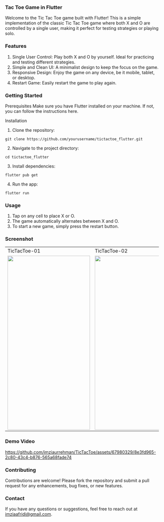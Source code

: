 ###  Tac Toe Game in Flutter
Welcome to the Tic Tac Toe game built with Flutter! This is a simple implementation of the classic Tic Tac Toe game where both X and O are controlled by a single user, making it perfect for testing strategies or playing solo.

### Features
1. Single User Control: Play both X and O by yourself. Ideal for practicing and testing different strategies.
2. Simple and Clean UI: A minimalist design to keep the focus on the game.
3. Responsive Design: Enjoy the game on any device, be it mobile, tablet, or desktop.
4. Restart Game: Easily restart the game to play again.

### Getting Started
Prerequisites
Make sure you have Flutter installed on your machine. If not, you can follow the instructions here.

Installation
1. Clone the repository:
   
 ``` git clone https://github.com/yourusername/tictactoe_flutter.git ```
 
 2. Navigate to the project directory:
  
   ``` cd tictactoe_flutter ```

 3. Install dependencies:
    
  ``` flutter pub get ```

 4. Run the app:
    
  ``` flutter run ```

### Usage
1. Tap on any cell to place X or O.
2. The game automatically alternates between X and O.
3. To start a new game, simply press the restart button.


### Screenshot

<table>
  <tr> 
     <td>TicTacToe-01</td> 
     <td>TicTacToe-02</td> 
  </tr>
  <tr>
      <td><img src="https://github.com/imziaurrehman/TicTacToe/blob/main/assets/images/Screenshot_1719523733.png" width=270 height=570></td>
          <td><img src="https://github.com/imziaurrehman/TicTacToe/blob/main/assets/images/Screenshot_1719523780.png" width=270 height=570></td>
  </tr>
</table>

### Demo Video
https://github.com/imziaurrehman/TicTacToe/assets/67980329/8e3fd965-2c80-43c4-b876-565a68fade74


   

   
### Contributing
Contributions are welcome! Please fork the repository and submit a pull request for any enhancements, bug fixes, or new features.

### Contact
If you have any questions or suggestions, feel free to reach out at imziaafridi@gmail.com.





